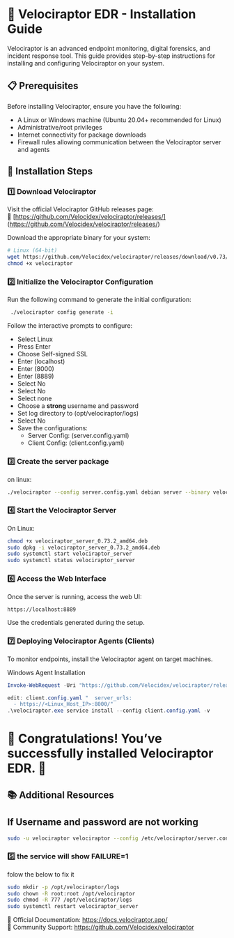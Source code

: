 # 🦖 Velociraptor EDR - Installation Guide  

Velociraptor is an advanced endpoint monitoring, digital forensics, and incident response tool. This guide provides step-by-step instructions for installing and configuring Velociraptor on your system.  

## 📋 Prerequisites  

Before installing Velociraptor, ensure you have the following:  

- A Linux or Windows machine (Ubuntu 20.04+ recommended for Linux)  
- Administrative/root privileges  
- Internet connectivity for package downloads  
- Firewall rules allowing communication between the Velociraptor server and agents  

## 🚀 Installation Steps  

### 1️⃣ **Download Velociraptor**  
Visit the official Velociraptor GitHub releases page:  
🔗 [https://github.com/Velocidex/velociraptor/releases/]
(https://github.com/Velocidex/velociraptor/releases/)  

Download the appropriate binary for your system:  

```bash
# Linux (64-bit)
wget https://github.com/Velocidex/velociraptor/releases/download/v0.73/velociraptor-v0.73.2-linux-amd64 -O velociraptor
chmod +x velociraptor
```

### 2️⃣ Initialize the Velociraptor Configuration
Run the following command to generate the initial configuration:
```bash
 ./velociraptor config generate -i
```

Follow the interactive prompts to configure:

- Select Linux
- Press Enter
- Choose Self-signed SSL
- Enter (localhost)
- Enter (8000)
- Enter (8889)
- Select No
- Select No
- Select none
- Choose a <b> strong </b> username and password
- Set log directory to (opt/velociraptor/logs)
- Select No
- Save the configurations:
  - Server Config: (server.config.yaml)
  - Client Config: (client.config.yaml)

### 3️⃣ Create the server package
on linux:  
```bash
./velociraptor --config server.config.yaml debian server --binary velociraptor
```

### 4️⃣ Start the Velociraptor Server
On Linux: 
```bash
chmod +x velociraptor_server_0.73.2_amd64.deb
sudo dpkg -i velociraptor_server_0.73.2_amd64.deb
sudo systemctl start velociraptor_server
sudo systemctl status velociraptor_server
```



### 6️⃣ Access the Web Interface
Once the server is running, access the web UI:


```bash
https://localhost:8889
```
Use the credentials generated during the setup.


### 7️⃣ Deploying Velociraptor Agents (Clients)
To monitor endpoints, install the Velociraptor agent on target machines.

Windows Agent Installation
```powershell
Invoke-WebRequest -Uri "https://github.com/Velocidex/velociraptor/releases/download/v0.73/velociraptor-v0.73.3-windows-amd64.exe" -OutFile "velociraptor.exe"

edit: client.config.yaml "  server_urls:
  - https://<Linux_Host_IP>:8000/"
.\velociraptor.exe service install --config client.config.yaml -v
```
# 🚀 Congratulations! You’ve successfully installed Velociraptor EDR. 🎯



## 📚 Additional Resources

## If Username and password are not working
```bash
sudo -u velociraptor velociraptor --config /etc/velociraptor/server.config.yaml user add admin --role administrator
```

### 5️⃣ the service will show FAILURE=1
folow the below to fix it
```bash
sudo mkdir -p /opt/velociraptor/logs
sudo chown -R root:root /opt/velociraptor
sudo chmod -R 777 /opt/velociraptor/logs
sudo systemctl restart velociraptor_server
```


📖 Official Documentation: https://docs.velociraptor.app/ <br>
📢 Community Support: https://github.com/Velocidex/velociraptor
